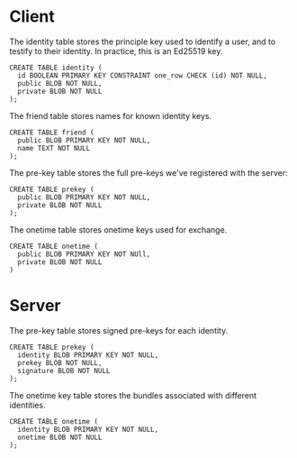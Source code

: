 # Client

The identity table stores the principle key used to identify a user,
and to testify to their identity. In practice, this is an Ed25519 key.

```
CREATE TABLE identity (
  id BOOLEAN PRIMARY KEY CONSTRAINT one_row CHECK (id) NOT NULL,
  public BLOB NOT NULL,
  private BLOB NOT NULL
);
```

The friend table stores names for known identity keys.

```
CREATE TABLE friend (
  public BLOB PRIMARY KEY NOT NULL,
  name TEXT NOT NULL
);
```

The pre-key table stores the full pre-keys we've registered with the server:

```
CREATE TABLE prekey (
  public BLOB PRIMARY KEY NOT NULL,
  private BLOB NOT NULL
);
```

The onetime table stores onetime keys used for exchange.

```
CREATE TABLE onetime (
  public BLOB PRIMARY KEY NOT NUll,
  private BLOB NOT NULL
)
```

# Server

The pre-key table stores signed pre-keys for each identity.

```
CREATE TABLE prekey (
  identity BLOB PRIMARY KEY NOT NULL,
  prekey BLOB NOT NULL,
  signature BLOB NOT NULL
);
```

The onetime key table stores the bundles associated with different identities.

```
CREATE TABLE onetime (
  identity BLOB PRIMARY KEY NOT NULL,
  onetime BLOB NOT NULL
);
```
